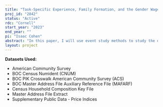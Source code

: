 ```yaml
---
title: "Task-Specific Experience, Family Formation, and the Gender Wage Gap"
proj_id: "2842"
status: "Active"
rdc: "Cornell"
start_year: "2023"
end_year: ""
pi: "Isaac Cohen"
abstract: "In this paper, I will use event study methods to study the dynamic relationships between labor market absences caused by family formation events and physicians' labor market outcomes, including their earnings, labor supply, accumulation of task-specific experience, and specialization. In order to study these relationships, I will create a longitudinal, quarterly dataset of individual physicians' careers spanning 2008-2020 by using the Numident File and Master Address Files from the US Census Bureau, together with the AMA Masterfile, to link collapsed physician-level data from the restricted-use version of the Medicare carrier file to physician-level information about household structure and demographics from the Census Household Composition Key File and the restricted-access American Community Survey. Using this dataset, I will estimate event studies with rich controls to characterize the average dynamic paths of physicians' labor market behavior around the time of their family formation decisions including child births and marriages. I will use the results of these event studies to study how much the accumulation of task-specific work experience affects gender gaps in labor market outcomes among physicians over the career cycle."
layout: project
---
```


**Datasets Used:**

  - American Community Survey 
  - BOC Census Numident (CNUM) 
  - BOC PIK Crosswalk American Community Survey (ACS) 
  - BOC Master Address File Auxiliary Reference File (MAFARF) 
  - Census Household Composition Key File 
  - Master Address File Extract 
  - Supplementary Public Data - Price Indices 

